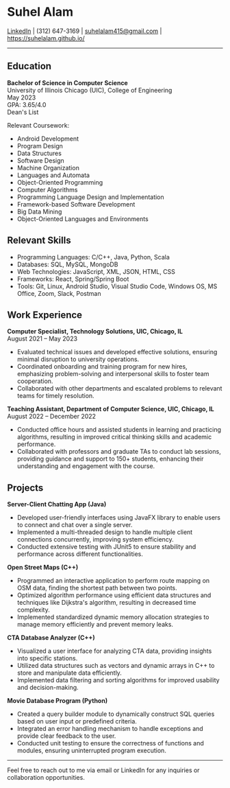 # Suhel Alam

[LinkedIn](https://www.linkedin.com/in/suhel-alam/) | (312) 647-3169 | suhelalam415@gmail.com | https://suhelalam.github.io/

---

## Education

**Bachelor of Science in Computer Science**\
University of Illinois Chicago (UIC), College of Engineering\
May 2023\
GPA: 3.65/4.0\
Dean's List

Relevant Coursework:
- Android Development
- Program Design
- Data Structures
- Software Design
- Machine Organization
- Languages and Automata
- Object-Oriented Programming
- Computer Algorithms
- Programming Language Design and Implementation
- Framework-based Software Development
- Big Data Mining
- Object-Oriented Languages and Environments

## Relevant Skills

- Programming Languages: C/C++, Java, Python, Scala
- Databases: SQL, MySQL, MongoDB
- Web Technologies: JavaScript, XML, JSON, HTML, CSS
- Frameworks: React, Spring/Spring Boot
- Tools: Git, Linux, Android Studio, Visual Studio Code, Windows OS, MS Office, Zoom, Slack, Postman

## Work Experience

**Computer Specialist, Technology Solutions, UIC, Chicago, IL**\
August 2021 – May 2023

- Evaluated technical issues and developed effective solutions, ensuring minimal disruption to university operations.
- Coordinated onboarding and training program for new hires, emphasizing problem-solving and interpersonal skills to foster team cooperation.
- Collaborated with other departments and escalated problems to relevant teams for timely resolution.

**Teaching Assistant, Department of Computer Science, UIC, Chicago, IL**\
August 2022 – December 2022

- Conducted office hours and assisted students in learning and practicing algorithms, resulting in improved critical thinking skills and academic performance.
- Collaborated with professors and graduate TAs to conduct lab sessions, providing guidance and support to 150+ students, enhancing their understanding and engagement with the course.

## Projects

**Server-Client Chatting App (Java)**

- Developed user-friendly interfaces using JavaFX library to enable users to connect and chat over a single server.
- Implemented a multi-threaded design to handle multiple client connections concurrently, improving system efficiency.
- Conducted extensive testing with JUnit5 to ensure stability and performance across different functionalities.

**Open Street Maps (C++)**

- Programmed an interactive application to perform route mapping on OSM data, finding the shortest path between two points.
- Optimized algorithm performance using efficient data structures and techniques like Dijkstra's algorithm, resulting in decreased time complexity.
- Implemented standardized dynamic memory allocation strategies to manage memory efficiently and prevent memory leaks.

**CTA Database Analyzer (C++)**

- Visualized a user interface for analyzing CTA data, providing insights into specific stations.
- Utilized data structures such as vectors and dynamic arrays in C++ to store and manipulate data efficiently.
- Implemented data filtering and sorting algorithms for improved usability and decision-making.

**Movie Database Program (Python)**

- Created a query builder module to dynamically construct SQL queries based on user input or predefined criteria.
- Integrated an error handling mechanism to handle exceptions and provide clear feedback to the user.
- Conducted unit testing to ensure the correctness of functions and modules, ensuring uninterrupted program execution.

---

Feel free to reach out to me via email or LinkedIn for any inquiries or collaboration opportunities.
